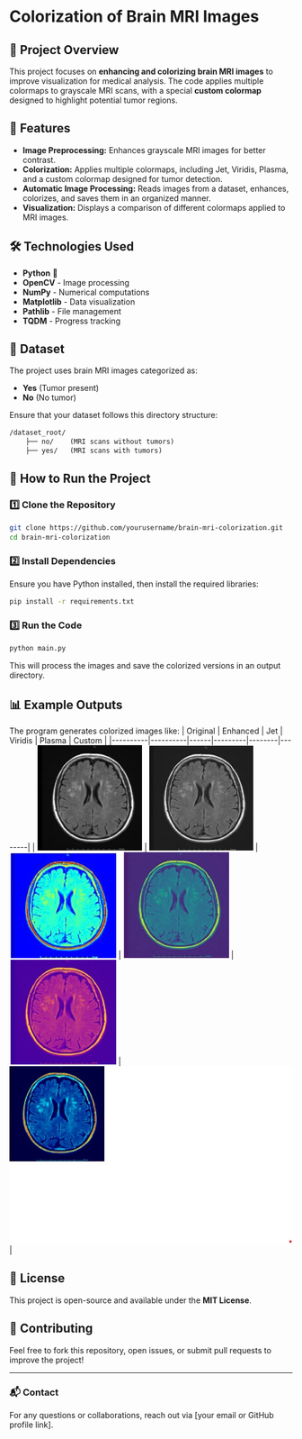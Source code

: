 # Colorization of Brain MRI Images

## 📌 Project Overview
This project focuses on **enhancing and colorizing brain MRI images** to improve visualization for medical analysis. The code applies multiple colormaps to grayscale MRI scans, with a special **custom colormap** designed to highlight potential tumor regions.

## 🚀 Features
- **Image Preprocessing:** Enhances grayscale MRI images for better contrast.
- **Colorization:** Applies multiple colormaps, including Jet, Viridis, Plasma, and a custom colormap designed for tumor detection.
- **Automatic Image Processing:** Reads images from a dataset, enhances, colorizes, and saves them in an organized manner.
- **Visualization:** Displays a comparison of different colormaps applied to MRI images.

## 🛠️ Technologies Used
- **Python** 🐍
- **OpenCV** - Image processing
- **NumPy** - Numerical computations
- **Matplotlib** - Data visualization
- **Pathlib** - File management
- **TQDM** - Progress tracking

## 📂 Dataset
The project uses brain MRI images categorized as:
- **Yes** (Tumor present)
- **No** (No tumor)

Ensure that your dataset follows this directory structure:
```
/dataset_root/
    ├── no/    (MRI scans without tumors)
    ├── yes/   (MRI scans with tumors)
```

## 📌 How to Run the Project
### 1️⃣ Clone the Repository
```bash
git clone https://github.com/yourusername/brain-mri-colorization.git
cd brain-mri-colorization
```
### 2️⃣ Install Dependencies
Ensure you have Python installed, then install the required libraries:
```bash
pip install -r requirements.txt
```
### 3️⃣ Run the Code
```bash
python main.py
```
This will process the images and save the colorized versions in an output directory.

## 📊 Example Outputs
The program generates colorized images like:
| Original | Enhanced | Jet | Viridis | Plasma | Custom |
|----------|----------|------|---------|--------|--------|
| ![Original](Images/Original.jpg) | ![Enhanced](Images/Enhanced.jpg) | ![Jet](Images/Jet.jpg) | ![Viridis](Images/Viridis.jpg) | ![Plasma](Images/Plasma.jpg) | ![Custom](Images/Custom.jpg) |

## 📜 License
This project is open-source and available under the **MIT License**.

## 🤝 Contributing
Feel free to fork this repository, open issues, or submit pull requests to improve the project!

---
### 📬 Contact
For any questions or collaborations, reach out via [your email or GitHub profile link].

